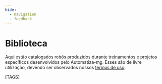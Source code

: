 ```yaml
---
hide:
  - navigation
  - feedback
---
```


# Biblioteca

Aqui estão catalogados robôs produzidos durante treinamentos e projetos específicos desenvolvidos pelo Automatiza-mg. Esses são de livre utilização, devendo ser observados nossos [termos de uso](./termos_uso.md).

[TAGS]

